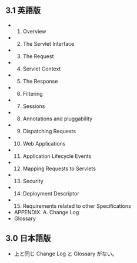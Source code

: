 ## 3.1 英語版
- 1. Overview
- 2. The Servlet Interface
- 3. The Request
- 4. Servlet Context
- 5. The Response
- 6. Filtering
- 7. Sessions
- 8. Annotations and pluggability
- 9. Dispatching Requests
- 10. Web Applications
- 11. Application Lifecycle Events
- 12. Mapping Requests to Servlets
- 13. Security
- 14. Deployment Descriptor
- 15. Requirements related to other Specifications
- APPENDIX. A. Change Log
- Glossary

## 3.0 日本語版
- 上と同じ Change Log と Glossary がない。
